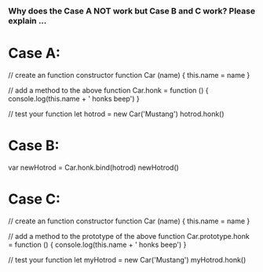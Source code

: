 ### Why does the Case A NOT work but Case B and C work? Please explain ...

# Case A:

// create an function constructor
  function Car (name) {
    this.name = name
  }

// add a method to the above function
  Car.honk = function () {
    console.log(this.name + ' honks beep')
  }

// test your function
  let hotrod = new Car('Mustang')
  hotrod.honk()


# Case B:

var newHotrod = Car.honk.bind(hotrod)
newHotrod() 

# Case C:

// create an function constructor
  function Car (name) {
    this.name = name
  }

// add a method to the prototype of the above function
  Car.prototype.honk = function () {
    console.log(this.name + ' honks beep')
  }

// test your function
  let myHotrod = new Car('Mustang')
  myHotrod.honk()